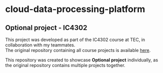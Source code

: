 # cloud-data-processing-platform
## Optional project - IC4302  

This project was developed as part of the IC4302 course at TEC, in collaboration with my teammates.  
The original repository containing all course projects is available [here](https://github.com/tonybarr1611/2024-02-IC4302).  

This repository was created to showcase **Optional project** individually, as the original repository contains multiple projects together.
